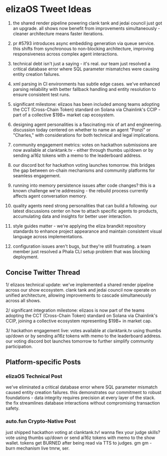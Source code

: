 # elizaOS Tweet Ideas

1. the shared render pipeline powering clank tank and jedai council just got an upgrade. all shows now benefit from improvements simultaneously - cleaner architecture means faster iterations.

2. pr #5793 introduces async embedding generation via queue service. this shifts from synchronous to non-blocking architecture, improving responsiveness across complex agent interactions.

3. technical debt isn't just a saying - it's real. our team just resolved a critical database error where SQL parameter mismatches were causing entity creation failures.

4. xml parsing in CI environments has subtle edge cases. we've enhanced parsing reliability with better fallback handling and entity resolution to ensure consistent test runs.

5. significant milestone: elizaos has been included among teams adopting the CCT (Cross-Chain Token) standard on Solana via Chainlink's CCIP - part of a collective $19B+ market cap ecosystem.

6. designing agent personalities is a fascinating mix of art and engineering. discussion today centered on whether to name an agent "Ponzi" or "Charles," with considerations for both technical and legal implications.

7. community engagement metrics: votes on hackathon submissions are now available at clanktank.tv - either through thumbs up/down or by sending ai16z tokens with a memo to the leaderboard address.

8. our discord bot for hackathon voting launches tomorrow. this bridges the gap between on-chain mechanisms and community platforms for seamless engagement.

9. running into memory persistence issues after code changes? this is a known challenge we're addressing - the rebuild process currently affects agent conversation memory.

10. quality agents need strong personalities that can build a following. our latest discussions center on how to attach specific agents to products, accumulating data and insights for better user interaction.

11. style guides matter - we're applying the eliza brandkit repository standards to enhance project appearance and maintain consistent visual language across implementations.

12. configuration issues aren't bugs, but they're still frustrating. a team member just resolved a Phala CLI setup problem that was blocking deployment.

## Concise Twitter Thread

1/ elizaos technical update: we've implemented a shared render pipeline across our show ecosystem. clank tank and jedai council now operate on unified architecture, allowing improvements to cascade simultaneously across all shows.

2/ significant integration milestone: elizaos is now part of the teams adopting the CCT (Cross-Chain Token) standard on Solana via Chainlink's CCIP, joining a collective ecosystem representing $19B+ in market cap.

3/ hackathon engagement live: votes available at clanktank.tv using thumbs up/down or by sending ai16z tokens with memo to the leaderboard address. our voting discord bot launches tomorrow to further simplify community participation.

## Platform-specific Posts

### elizaOS Technical Post
we've eliminated a critical database error where SQL parameter mismatch caused entity creation failures. this demonstrates our commitment to robust foundations - data integrity requires precision at every layer of the stack. the fix streamlines database interactions without compromising transaction safety.

### auto.fun Crypto-Native Post
just shipped hackathon voting at clanktank.tv! wanna flex your judge skills? vote using thumbs up/down or send ai16z tokens with memo to the show wallet. tokens get BURNED after being read via TTS to judges. gm gm - burn mechanism live tmrw, ser.